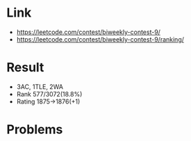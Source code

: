 # Link
- https://leetcode.com/contest/biweekly-contest-9/
- https://leetcode.com/contest/biweekly-contest-9/ranking/

# Result
- 3AC, 1TLE, 2WA
- Rank 577/3072(18.8%)
- Rating 1875->1876(+1)

# Problems